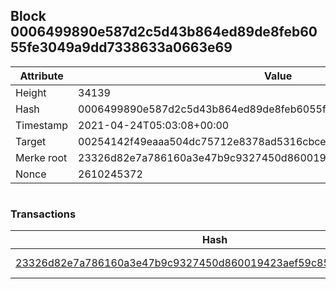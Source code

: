 ## Block 0006499890e587d2c5d43b864ed89de8feb6055fe3049a9dd7338633a0663e69

Attribute | Value
--- | ---
Height | 34139
Hash | 0006499890e587d2c5d43b864ed89de8feb6055fe3049a9dd7338633a0663e69
Timestamp | 2021-04-24T05:03:08+00:00
Target | 00254142f49eaaa504dc75712e8378ad5316cbcead634704b3734b6271167cc4
Merke root | 23326d82e7a786160a3e47b9c9327450d860019423aef59c85c365ba18fa240d
Nonce | 2610245372

```

```

### Transactions

Hash | Amount
--- | ---
[23326d82e7a786160a3e47b9c9327450d860019423aef59c85c365ba18fa240d](23326d82e7a786160a3e47b9c9327450d860019423aef59c85c365ba18fa240d.md) | 10.00000000 SKEPTI 
